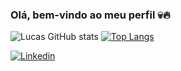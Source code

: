 ### Olá, bem-vindo ao meu perfil 💀🔥

![Lucas GitHub stats](https://github-readme-stats.vercel.app/api?username=yLuuuucas&show_icons=true&theme=dark) [![Top Langs](https://github-readme-stats.vercel.app/api/top-langs/?username=yLuuuucas&langs_count=8&theme=dark&layout=compact)](https://github.com/anuraghazra/github-readme-stats)

[![Linkedin](https://img.shields.io/badge/LinkedIn-0077B5?style=for-the-badge&logo=linkedin&logoColor=white)](https://www.linkedin.com/in/lucas-mariani-borges-393b05215/)
